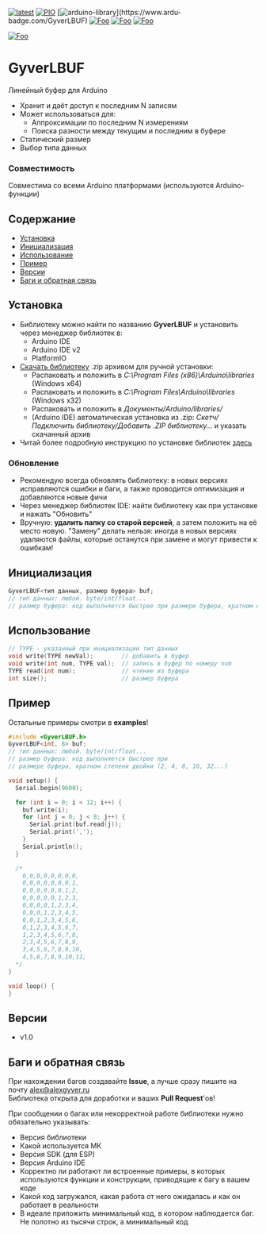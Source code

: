 [![latest](https://img.shields.io/github/v/release/GyverLibs/GyverLBUF.svg?color=brightgreen)](https://github.com/GyverLibs/GyverLBUF/releases/latest/download/GyverLBUF.zip)
[![PIO](https://badges.registry.platformio.org/packages/gyverlibs/library/GyverLBUF.svg)](https://registry.platformio.org/libraries/gyverlibs/GyverLBUF)
[![arduino-library](https://www.ardu-badge.com/badge/GyverLBUF.svg?)](https://www.ardu-badge.com/GyverLBUF)
[![Foo](https://img.shields.io/badge/Website-AlexGyver.ru-blue.svg?style=flat-square)](https://alexgyver.ru/)
[![Foo](https://img.shields.io/badge/%E2%82%BD$%E2%82%AC%20%D0%9D%D0%B0%20%D0%BF%D0%B8%D0%B2%D0%BE-%D1%81%20%D1%80%D1%8B%D0%B1%D0%BA%D0%BE%D0%B9-orange.svg?style=flat-square)](https://alexgyver.ru/support_alex/)
[![Foo](https://img.shields.io/badge/README-ENGLISH-blueviolet.svg?style=flat-square)](https://github-com.translate.goog/GyverLibs/GyverLBUF?_x_tr_sl=ru&_x_tr_tl=en)  

[![Foo](https://img.shields.io/badge/ПОДПИСАТЬСЯ-НА%20ОБНОВЛЕНИЯ-brightgreen.svg?style=social&logo=telegram&color=blue)](https://t.me/GyverLibs)

# GyverLBUF
Линейный буфер для Arduino
- Хранит и даёт доступ к последним N записям
- Может использоваться для:
    - Аппроксимации по последним N измерениям
    - Поиска разности между текущим и последним в буфере
- Статический размер
- Выбор типа данных

### Совместимость
Совместима со всеми Arduino платформами (используются Arduino-функции)

## Содержание
- [Установка](#install)
- [Инициализация](#init)
- [Использование](#usage)
- [Пример](#example)
- [Версии](#versions)
- [Баги и обратная связь](#feedback)

<a id="install"></a>
## Установка
- Библиотеку можно найти по названию **GyverLBUF** и установить через менеджер библиотек в:
    - Arduino IDE
    - Arduino IDE v2
    - PlatformIO
- [Скачать библиотеку](https://github.com/GyverLibs/GyverLBUF/archive/refs/heads/main.zip) .zip архивом для ручной установки:
    - Распаковать и положить в *C:\Program Files (x86)\Arduino\libraries* (Windows x64)
    - Распаковать и положить в *C:\Program Files\Arduino\libraries* (Windows x32)
    - Распаковать и положить в *Документы/Arduino/libraries/*
    - (Arduino IDE) автоматическая установка из .zip: *Скетч/Подключить библиотеку/Добавить .ZIP библиотеку…* и указать скачанный архив
- Читай более подробную инструкцию по установке библиотек [здесь](https://alexgyver.ru/arduino-first/#%D0%A3%D1%81%D1%82%D0%B0%D0%BD%D0%BE%D0%B2%D0%BA%D0%B0_%D0%B1%D0%B8%D0%B1%D0%BB%D0%B8%D0%BE%D1%82%D0%B5%D0%BA)
### Обновление
- Рекомендую всегда обновлять библиотеку: в новых версиях исправляются ошибки и баги, а также проводится оптимизация и добавляются новые фичи
- Через менеджер библиотек IDE: найти библиотеку как при установке и нажать "Обновить"
- Вручную: **удалить папку со старой версией**, а затем положить на её место новую. "Замену" делать нельзя: иногда в новых версиях удаляются файлы, которые останутся при замене и могут привести к ошибкам!


<a id="init"></a>
## Инициализация
```cpp
GyverLBUF<тип данных, размер буфера> buf;
// тип данных: любой. byte/int/float...
// размер буфера: код выполняется быстрее при размере буфера, кратном степени двойки (2, 4, 8, 16, 32...)
```

<a id="usage"></a>
## Использование
```cpp
// TYPE - указанный при инициализации тип данных
void write(TYPE newVal);        // добавить в буфер
void write(int num, TYPE val);  // запись в буфер по номеру num
TYPE read(int num);             // чтение из буфера
int size();                     // размер буфера
```

<a id="example"></a>
## Пример
Остальные примеры смотри в **examples**!
```cpp
#include <GyverLBUF.h>
GyverLBUF<int, 8> buf;
// тип данных: любой. byte/int/float...
// размер буфера: код выполняется быстрее при
// размере буфера, кратном степени двойки (2, 4, 8, 16, 32...)

void setup() {
  Serial.begin(9600);

  for (int i = 0; i < 12; i++) {
    buf.write(i);
    for (int j = 0; j < 8; j++) {
      Serial.print(buf.read(j));
      Serial.print(',');
    }
    Serial.println();
  }

  /*
    0,0,0,0,0,0,0,0,
    0,0,0,0,0,0,0,1,
    0,0,0,0,0,0,1,2,
    0,0,0,0,0,1,2,3,
    0,0,0,0,1,2,3,4,
    0,0,0,1,2,3,4,5,
    0,0,1,2,3,4,5,6,
    0,1,2,3,4,5,6,7,
    1,2,3,4,5,6,7,8,
    2,3,4,5,6,7,8,9,
    3,4,5,6,7,8,9,10,
    4,5,6,7,8,9,10,11,
  */
}

void loop() {
}
```

<a id="versions"></a>
## Версии
- v1.0

<a id="feedback"></a>
## Баги и обратная связь
При нахождении багов создавайте **Issue**, а лучше сразу пишите на почту [alex@alexgyver.ru](mailto:alex@alexgyver.ru)  
Библиотека открыта для доработки и ваших **Pull Request**'ов!


При сообщении о багах или некорректной работе библиотеки нужно обязательно указывать:
- Версия библиотеки
- Какой используется МК
- Версия SDK (для ESP)
- Версия Arduino IDE
- Корректно ли работают ли встроенные примеры, в которых используются функции и конструкции, приводящие к багу в вашем коде
- Какой код загружался, какая работа от него ожидалась и как он работает в реальности
- В идеале приложить минимальный код, в котором наблюдается баг. Не полотно из тысячи строк, а минимальный код
